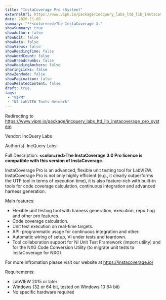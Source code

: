 ```yaml
---
title: "InstaCoverage Pro (System)"
externalUrl: https://www.vipm.io/package/incquery_labs_ltd_lib_instacoverage_pro_system
date: 2020-11-09
summary: "**<color=red>The InstaCoverage 3."
showSummary: true
showAuthor: false
showEdit: false
showData: false
showViews: false
showReadingTime: false
showWordCount: false
showBreadcrumbs: false
showHeadingAnchors: false
sharingLinks: false
showZenMode: false
showPagination: false
showRelatedContent: false
draft: true
tags:
 - "VIPM"
 - "NI LabVIEW Tools Network"
---
```


Redirecting to https://www.vipm.io/package/incquery_labs_ltd_lib_instacoverage_pro_system

Vendor: IncQuery Labs

Author(s): IncQuery Labs
 
Full Description:
**<color=red>The InstaCoverage 3.0 Pro licence is compatible with this version of InstaCoverage.</color>**

InstaCoverage Pro is an advanced, flexible unit testing tool for LabVIEW. InstaCoverage Pro is not only highly efficient (e.g., it clearly outperforms the UTF tool in terms of execution time), it is also feature-rich with built-in tools for code coverage calculation, continuous integration and advanced harness generation.

Main features:

 - Flexible unit testing tool with harness generation, execution, reporting and other pro features.
 - Code coverage calculation.
 - Unit test execution on real-time targets.
 - API: programmatic usage for continuous integration and other.
 - Automatic wiring of setup, VI under tests and teardown.
 - Tool collaboration support for NI Unit Test Framework (import utility) and for the NXG Code Conversion Utility (to migrate unit tests to InstaCoverage for NXG).

For more infromation please visit our website at https://instacoverage.io/

Requirements:
 - LabVIEW 2015 or later
 - Windows (32 or 64 bit, tested on Windows 10 64 bit)
 - No specific hardware required